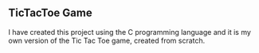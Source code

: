 ## TicTacToe Game

I have created this project using the C programming language and it is my own version of the Tic Tac Toe game, created from scratch.

